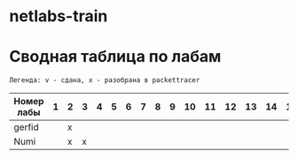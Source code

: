 # netlabs-train

# Сводная таблица по лабам

```
Легенда: v - сдана, x - разобрана в packettracer
```

| Номер лабы | 1 | 2 | 3 | 4 | 5 | 6 | 7 | 8 | 9 | 10 | 11 | 12 | 13 | 14 | 15 |
|------------|---|---|---|---|---|---|---|---|---|----|----|----|----|----|----|
| gerfid     |   | x |   |   |   |   |   |   |   |    |    |    |    |    |    |
| Numi       |   | x | x |   |   |   |   |   |   |    |    |    |    |    |    |
